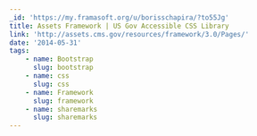 ```yaml
---
_id: 'https://my.framasoft.org/u/borisschapira/?to55Jg'
title: Assets Framework | US Gov Accessible CSS Library
link: 'http://assets.cms.gov/resources/framework/3.0/Pages/'
date: '2014-05-31'
tags:
    - name: Bootstrap
      slug: bootstrap
    - name: css
      slug: css
    - name: Framework
      slug: framework
    - name: sharemarks
      slug: sharemarks
---
```


<div class="markdown"><p></p></div>
